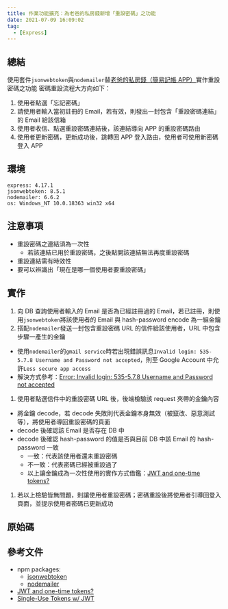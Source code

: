 ```yaml
---
title: 作業功能擴充：為老爸的私房錢新增「重設密碼」之功能
date: 2021-07-09 16:09:02
tag:
  - [Express]
---
```


## 總結

使用套件`jsonwebtoken`與`nodemailer`替[老爸的私房錢（簡易記帳 APP）](https://tzynwang.github.io/2021/mongoose-note/)實作重設密碼之功能
密碼重設流程大方向如下：

1. 使用者點選「忘記密碼」
1. 請使用者輸入當初註冊的 Email，若有效，則發出一封包含「重設密碼連結」的 Email 給該信箱
1. 使用者收信、點選重設密碼連結後，該連結導向 APP 的重設密碼路由
1. 使用者更新密碼，更新成功後，跳轉回 APP 登入路由，使用者可使用新密碼登入 APP

## 環境

```
express: 4.17.1
jsonwebtoken: 8.5.1
nodemailer: 6.6.2
os: Windows_NT 10.0.18363 win32 x64
```

## 注意事項

- 重設密碼之連結須為一次性
  - 若該連結已用於重設密碼，之後點開該連結無法再度重設密碼
- 重設連結需有時效性
- 要可以辨識出「現在是哪一個使用者要重設密碼」

## 實作

1. 向 DB 查詢使用者輸入的 Email 是否為已經註冊過的 Email，若已註冊，則使用`jsonwebtoken`將該使用者的 Email 與 hash-password encode 為一組金鑰
1. 搭配`nodemailer`發送一封包含重設密碼 URL 的信件給該使用者，URL 中包含步驟一產生的金鑰

- 使用`nodemailer`的`gmail service`時若出現錯誤訊息`Invalid login: 535-5.7.8 Username and Password not accepted`，則至 Google Account 中允許`Less secure app access`
- 解決方式參考：[Error: Invalid login: 535-5.7.8 Username and Password not accepted](https://stackoverflow.com/questions/59188483/error-invalid-login-535-5-7-8-username-and-password-not-accepted)

1. 使用者點選信件中的重設密碼 URL 後，後端檢驗該 request 夾帶的金鑰內容

- 將金鑰 decode，若 decode 失敗則代表金鑰本身無效（被竄改、惡意測試等），將使用者導回重設密碼的頁面
- decode 後確認該 Email 是否存在 DB 中
- decode 後確認 hash-password 的值是否與目前 DB 中該 Email 的 hash-password 一致
  - 一致：代表該使用者還未重設密碼
  - 不一致：代表密碼已經被重設過了
  - 以上讓金鑰成為一次性使用的實作方式借鑑：[JWT and one-time tokens?](https://stackoverflow.com/questions/43719615/jwt-and-one-time-tokens)

1. 若以上檢驗皆無問題，則讓使用者重設密碼；密碼重設後將使用者引導回登入頁面，並提示使用者密碼已更新成功

## 原始碼

<script src="https://gist.github.com/tzynwang/dce39172362a8690084407ae0dd08121.js"></script>

## 參考文件

- npm packages:
  - [jsonwebtoken](https://www.npmjs.com/package/jsonwebtoken)
  - [nodemailer](https://www.npmjs.com/package/nodemailer)
- [JWT and one-time tokens?](https://stackoverflow.com/questions/43719615/jwt-and-one-time-tokens)
- [Single-Use Tokens w/ JWT](https://www.jbspeakr.cc/howto-single-use-jwt/)
